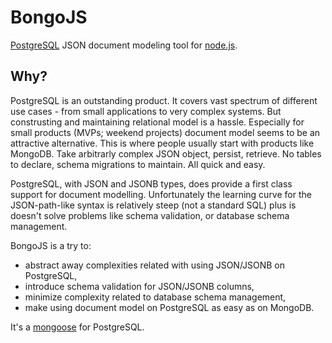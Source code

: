 # BongoJS

[PostgreSQL](https://www.postgresql.org/) JSON document modeling tool for [node.js](https://nodejs.org).

## Why?

PostgreSQL is an outstanding product. It covers vast spectrum of different use cases - from small applications to very complex systems. But construsting and maintaining relational model is a hassle. Especially for small products (MVPs; weekend projects) document model seems to be an attractive alternative. This is where people usually start with products like MongoDB. Take arbitrarly complex JSON object, persist, retrieve. No tables to declare, schema migrations to maintain. All quick and easy.

PostgreSQL, with JSON and JSONB types, does provide a first class support for document modelling. Unfortunately the learning curve for the JSON-path-like syntax is relatively steep (not a standard SQL) plus is doesn't solve problems like schema validation, or database schema management.

BongoJS is a try to:
* abstract away complexities related with using JSON/JSONB on PostgreSQL,
* introduce schema validation for JSON/JSONB columns,
* minimize complexity related to database schema management,
* make using document model on PostgreSQL as easy as on MongoDB.

It's a [mongoose](https://mongoosejs.com/) for PostgreSQL.
